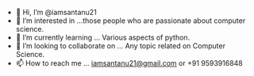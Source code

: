 - 👋 Hi, I’m @iamsantanu21
- 👀 I’m interested in ...those people who are passionate about computer science.
- 🌱 I’m currently learning ... Various aspects of python.
- 💞️ I’m looking to collaborate on ... Any topic related on Computer Science.
- 📫 How to reach me ... iamsantanu21@gmail.com or +91 9593916848

<!---
iamsantanu21/iamsantanu21 is a ✨ special ✨ repository because its `README.md` (this file) appears on your GitHub profile.
You can click the Preview link to take a look at your changes.
--->
